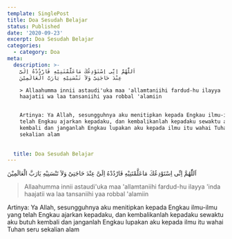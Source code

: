 ```yaml
---
template: SinglePost
title: Doa Sesudah Belajar
status: Published
date: '2020-09-23'
excerpt: Doa Sesudah Belajar
categories:
  - category: Doa
meta:
  description: >-
    اَللّٰهُمَّ اِنِّى اِسْتَوْدِعُكَ مَاعَلَّمْتَنِيْهِ فَارْدُدْهُ اِلَىَّ
    عِنْدَ حَاجَتِىْ وَلاَ تَنْسَنِيْهِ يَارَبَّ الْعَالَمِيْنَ

    > Allaahumma innii astaudi'uka maa 'allamtaniihi fardud-hu ilayya 'inda
    haajatii wa laa tansaniihi yaa robbal 'alamiin


    Artinya: Ya Allah, sesungguhnya aku menitipkan kepada Engkau ilmu-ilmu yang
    telah Engkau ajarkan kepadaku, dan kembalikanlah kepadaku sewaktu aku butuh
    kembali dan janganlah Engkau lupakan aku kepada ilmu itu wahai Tuhan seru
    sekalian alam
     
      
  title: Doa Sesudah Belajar
---
```

اَللّٰهُمَّ اِنِّى اِسْتَوْدِعُكَ مَاعَلَّمْتَنِيْهِ فَارْدُدْهُ اِلَىَّ عِنْدَ حَاجَتِىْ وَلاَ تَنْسَنِيْهِ يَارَبَّ الْعَالَمِيْنَ
> Allaahumma innii astaudi'uka maa 'allamtaniihi fardud-hu ilayya 'inda haajatii wa laa tansaniihi yaa robbal 'alamiin

Artinya: Ya Allah, sesungguhnya aku menitipkan kepada Engkau ilmu-ilmu yang telah Engkau ajarkan kepadaku, dan kembalikanlah kepadaku sewaktu aku butuh kembali dan janganlah Engkau lupakan aku kepada ilmu itu wahai Tuhan seru sekalian alam
 
  
